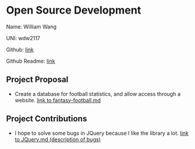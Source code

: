 # Open Source Development

Name: William Wang

UNI: wdw2117

Github: [link](https://github.com/cocobird1)

Github Readme: [link](https://github.com/cocobird1/cocobird1/blob/main/README.md)

## Project Proposal

- Create a database for football statistics, and allow access through a website. [link to fantasy-football.md](../projects/python/fantasy-football.md)

## Project Contributions

- I hope to solve some bugs in JQuery because I like the library a lot. [link to JQuery.md (description of bugs)](../projects/javascript/JQuery.md)

